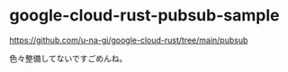 # google-cloud-rust-pubsub-sample

https://github.com/u-na-gi/google-cloud-rust/tree/main/pubsub


色々整備してないですごめんね。